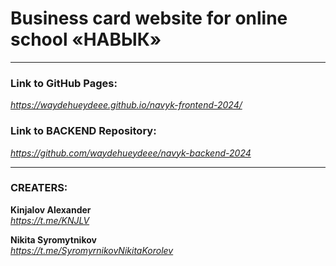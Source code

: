 # Business card website for online school «‎НАВЫК»‎

___

### Link to GitHub Pages:

*https://waydehueydeee.github.io/navyk-frontend-2024/*

### Link to BACKEND Repository:

*https://github.com/waydehueydeee/navyk-backend-2024*

___

### CREATERS:
**Kinjalov Alexander**  
*https://t.me/KNJLV*  
  
**Nikita Syromytnikov**  
*https://t.me/SyromyrnikovNikitaKorolev*
